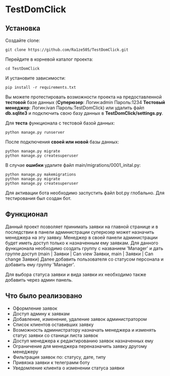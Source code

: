 # TestDomClick
## Установка
Создайте clone:
```
git clone https://github.com/Ra1ze505/TestDomClick.git
```

Перейдите в корневой каталог проекта:
``` 
cd TestDomClick
```

И установите зависимости: 
```
pip install -r requirements.txt
```

Вы можете протестировать возможности проекта на предоставленной **тестовой** базе данных
(**Суперюзер**: Логин:admin Пароль:1234 **Тестовый менеджер**: Логин:ivan Пароль:TestDomClick) или удалить файл **db.sqlite3** и подключить свою базу данных в **TestDomClick/settings.py**.

Для **теста** функционала с тестовой базой данных:
```
python manage.py runserver
```

После подключения **своей или новой** базы данных:
```
python manage.py migrate
python manage.py createsuperuser
```
В случае **ошибки** удалите файл main/migrations/0001_inital.py:
```
python manage.py makemigrations
python manage.py migrate
python manage.py createsuperuser
```
Для активации бота необходимо заспустить файл bot.py глобально. Для тестирования был создан бот.
## Функционал
Данный проект позволяет принимать заявки на главной странице и в последствии в панели администрации суперюзер может назначить менеджера на эту заявку. Менеджер в своей панели администрации будет иметь доступ только к назначенным ему заявкам.
Для данного функционала необходимо создать группу с названием 'Manager' и дать группе доступ (main | Заявки | Can view Заявки, main | Заявки | Can change Заявки)
Далее добавить пользователя со статусом персонала и добавить ему группу 'Manager'.

Для выбора статуса заявки и вида заявки их необходимо также добавить через админ панель.

## Что было реализовано
- Оформление заявок
- Доступ админу к заявкам
- Добавление, изменение, удаление заявок администратором
- Список клиентов оставивших заявку
- Возможность администратору назначать менеджера и изменять статус заявки со станици листа заявок
- Доступ менеджера к редактированию заявок назначенных ему
- Ограничение для менеджера переназначить заявку другому менеджеру
- Фильтрация заявок по: статусу, дате, типу
- Привязка заявки к телеграмм боту
- Уведомление клиента о изменении статуса заявки

